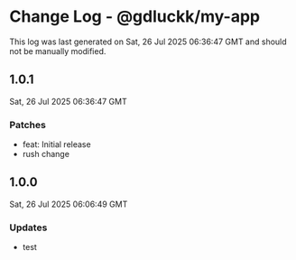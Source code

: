 # Change Log - @gdluckk/my-app

This log was last generated on Sat, 26 Jul 2025 06:36:47 GMT and should not be manually modified.

## 1.0.1
Sat, 26 Jul 2025 06:36:47 GMT

### Patches

- feat: Initial release
- rush change

## 1.0.0
Sat, 26 Jul 2025 06:06:49 GMT

### Updates

- test

